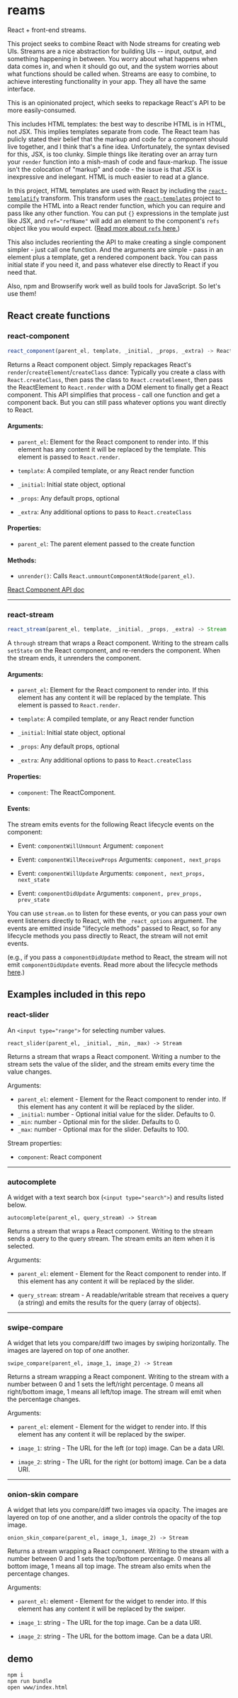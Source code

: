 # reams

React + front-end streams.

This project seeks to combine React with Node streams for creating web UIs. Streams are a nice abstraction for building UIs -- input, output, and something happening in between. You worry about what happens when data comes in, and when it should go out, and the system worries about what functions should be called when. Streams are easy to combine, to achieve interesting functionality in your app. They all have the same interface.

This is an opinionated project, which seeks to repackage React's API to be more easily-consumed.

This includes HTML templates: the best way to describe HTML is in HTML, not JSX. This implies templates separate from code. The React team has pulicly stated their belief that the markup and code for a component should live together, and I think that's a fine idea. Unfortunately, the syntax devised for this, JSX, is too clunky. Simple things like iterating over an array turn your `render` function into a mish-mash of code and faux-markup. The issue isn't the colocation of "markup" and code - the issue is that JSX is inexpressive and inelegant. HTML is much easier to read at a glance.

In this project, HTML templates are used with React by including the [`react-templatify`](https://github.com/gja/react-templatify) transform. This transform uses the [`react-templates`](https://github.com/wix/react-templates) project to compile the HTML into a React render function, which you can require and pass like any other function. You can put `{}` expressions in the template just like JSX, and `ref="refName"` will add an element to the component's `refs` object like you would expect. ([Read more about `refs` here.](http://facebook.github.io/react/docs/more-about-refs.html))

This also includes reorienting the API to make creating a single component simpler - just call one function. And the arguments are simple - pass in an element plus a template, get a rendered component back. You can pass initial state if you need it, and pass whatever else directly to React if you need that.

Also, npm and Browserify work well as build tools for JavaScript. So let's use them!


## React create functions

### react-component

```javascript
react_component(parent_el, template, _initial, _props, _extra) -> ReactComponent
```

Returns a React component object. Simply repackages React's `render`/`createElement`/`createClass` dance: Typically you create a class with `React.createClass`, then pass the class to `React.createElement`, then pass the ReactElement to `React.render` with a DOM element to finally get a React component. This API simplifies that process - call one function and get a component back. But you can still pass whatever options you want directly to React.

#### Arguments:

- `parent_el`: Element for the React component to render into. If this
  element has any content it will be replaced by the template. This element is
  passed to `React.render`.

- `template`: A compiled template, or any React render function

- `_initial`: Initial state object, optional

- `_props`: Any default props, optional

- `_extra`: Any additional options to pass to `React.createClass`

#### Properties:

- `parent_el`: The parent element passed to the create function

#### Methods:

- `unrender()`: Calls `React.unmountComponentAtNode(parent_el)`.


[React Component API doc](http://facebook.github.io/react/docs/component-api.html)

----

### react-stream

```javascript
react_stream(parent_el, template, _initial, _props, _extra) -> Stream
```

A `through` stream that wraps a React component. Writing to the stream calls `setState` on the React component, and re-renders the component. When the stream ends, it unrenders the component.

#### Arguments:

- `parent_el`: Element for the React component to render into. If this element has any content it will be replaced by the template. This element is passed to `React.render`.

- `template`: A compiled template, or any React render function

- `_initial`: Initial state object, optional

- `_props`: Any default props, optional

- `_extra`: Any additional options to pass to `React.createClass`

#### Properties:

- `component`: The ReactComponent.

#### Events: 

The stream emits events for the following React lifecycle events on the component:

- Event: `componentWillUnmount` Argument: `component`

- Event: `componentWillReceiveProps` Arguments: `component, next_props`

- Event: `componentWillUpdate` Arguments: `component, next_props, next_state`

- Event: `componentDidUpdate` Arguments: `component, prev_props, prev_state`


You can use `stream.on` to listen for these events, or you can pass your own event listeners directly to React, with the `_react_options` argument. The events are emitted inside "lifecycle methods" passed to React, so for any lifecycle methods you pass directly to React, the stream will not emit events. 

(e.g., if you pass a `componentDidUpdate` method to React, the stream will not emit `componentDidUpdate` events. Read more about the lifecycle methods [here](http://facebook.github.io/react/docs/component-specs.html#lifecycle-methods).)

## Examples included in this repo

### react-slider

An `<input type="range">` for selecting number values.

`react_slider(parent_el, _initial, _min, _max) -> Stream`

Returns a stream that wraps a React component. Writing a number to the stream sets the value of the slider, and the stream emits every time the value changes.

Arguments:

- `parent_el`: element - Element for the React component to render into. If this element has any content it will be replaced by the slider.
- `_initial`: number - Optional initial value for the slider. Defaults to 0.
- `_min`: number - Optional min for the slider. Defaults to 0.
- `_max`: number - Optional max for the slider. Defaults to 100.

Stream properties:

- `component`: React component

----

### autocomplete

A widget with a text search box (`<input type="search">`) and results listed below.

`autocomplete(parent_el, query_stream) -> Stream`

Returns a stream that wraps a React component. Writing to the stream sends a query to the query stream. The stream emits an item when it is selected.

Arguments:

- `parent_el`: element - Element for the React component to render into. If this element has any content it will be replaced by the slider.

- `query_stream`: stream - A readable/writable stream that receives a query (a string) and emits the results for the query (array of objects).

----

### swipe-compare

A widget that lets you compare/diff two images by swiping horizontally. The images are layered on top of one another.

`swipe_compare(parent_el, image_1, image_2) -> Stream`

Returns a stream wrapping a React component. Writing to the stream with a number between 0 and 1 sets the left/right percentage. 0 means all right/bottom image, 1 means all left/top image. The stream will emit when the percentage changes.

Arguments:

- `parent_el`: element - Element for the widget to render into. If this element has any content it will be replaced by the swiper.

- `image_1`: string - The URL for the left (or top) image. Can be a data URI.

- `image_2`: string - The URL for the right (or bottom) image. Can be a data URI.

----

### onion-skin compare

A widget that lets you compare/diff two images via opacity. The images are layered on top of one another, and a slider controls the opacity of the top image.

`onion_skin_compare(parent_el, image_1, image_2) -> Stream`

Returns a stream wrapping a React component. Writing to the stream with a number between 0 and 1 sets the top/bottom percentage. 0 means all bottom image, 1 means all top image. The stream also emits when the percentage changes.

Arguments:

- `parent_el`: element - Element for the widget to render into. If this element has any content it will be replaced by the swiper.

- `image_1`: string - The URL for the top image. Can be a data URI.

- `image_2`: string - The URL for the bottom image. Can be a data URI.

## demo

```
npm i
npm run bundle
open www/index.html
```
